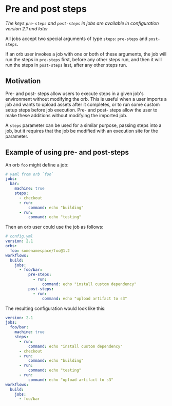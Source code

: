 # Pre and post steps
_The keys `pre-steps` and `post-steps` in jobs are available in configuration version 2.1 and later_

All jobs accept two special arguments of type `steps`: `pre-steps` and `post-steps`.

If an orb user invokes a job with one or both of these arguments, the job will run the steps in `pre-steps` first, before any other steps run, and then it will run the steps in `post-steps` last, after any other steps run.

## Motivation

Pre- and post- steps allow users to execute steps in a given job's environment without modifying the orb. This is useful when a user imports a job and wants to upload assets after it completes, or to run some custom setup steps before job execution. Pre- and post- steps allow the user to make these additions without modifying the imported job.

A `steps` parameter can be used for a similar purpose, passing steps into a job, but it requires that the job be modified with an execution site for the parameter.

## Example of using pre- and post-steps

An orb `foo` might define a job:

```yaml
# yaml from orb `foo`
jobs:
  bar:
    machine: true
    steps:
      - checkout
      - run:
          command: echo "building"
      - run:
          command: echo "testing"
```

Then an orb user could use the job as follows:
```yaml
# config.yml
version: 2.1
orbs:
  foo: somenamespace/foo@1.2
workflows:
  build:
    jobs:
      - foo/bar:
          pre-steps:
            - run:
                command: echo "install custom dependency"
          post-steps:
            - run:
                command: echo "upload artifact to s3"
```

The resulting configuration would look like this:

```yaml
version: 2.1
jobs:
  foo/bar:
    machine: true
    steps:
      - run:
          command: echo "install custom dependency"
      - checkout
      - run:
          command: echo "building"
      - run:
          command: echo "testing"
      - run:
          command: echo "upload artifact to s3"
workflows:
  build:
    jobs:
      - foo/bar
```
